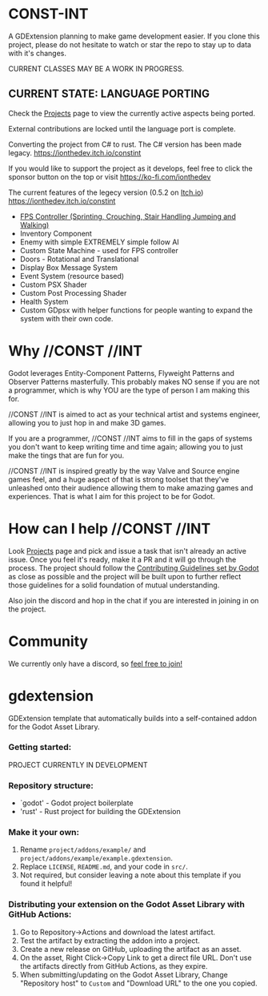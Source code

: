 # CONST-INT
A GDExtension planning to make game development easier. If you clone this project, please do not hesitate to watch or star the repo to stay up to data with it's changes.

CURRENT CLASSES MAY BE A WORK IN PROGRESS.

## CURRENT STATE: LANGUAGE PORTING
Check the [Projects](https://github.com/users/ionthedev/projects/2) page to view the currently active aspects being ported.

External contributions are locked until the language port is complete.

Converting the project from C# to rust. The C# version has been made legacy.
https://ionthedev.itch.io/constint

If you would like to support the project as it develops, feel free to click the sponsor button on the top or visit https://ko-fi.com/ionthedev

The current features of the legecy version (0.5.2 on [Itch.io]([url](https://ionthedev.itch.io/constint))) https://ionthedev.itch.io/constint


- [FPS Controller (Sprinting, Crouching, Stair Handling Jumping and Walking)](https://github.com/ionthedev/CONST-INT/issues/4)
- Inventory Component
- Enemy with simple EXTREMELY simple follow AI
- Custom State Machine - used for FPS controller
- Doors - Rotational and Translational
- Display Box Message System
- Event System (resource based)
- Custom PSX Shader
- Custom Post Processing Shader
- Health System
- Custom GDpsx with helper functions for people wanting to expand the system with their own code.

# Why //CONST //INT
Godot leverages Entity-Component Patterns, Flyweight Patterns and Observer Patterns masterfully. This probably makes NO sense if you are not a programmer, which is why YOU are the type of person I am making this for.

//CONST //INT is aimed to act as your technical artist and systems engineer, allowing you to just hop in and make 3D games.

If you are a programmer, //CONST //INT aims to fill in the gaps of systems you don't want to keep writing time and time again; allowing you to just make the tings that are fun for you.

//CONST //INT is inspired greatly by the way Valve and Source engine games feel, and a huge aspect of that is strong toolset that they've unleashed onto their audience allowing them to make amazing games and experiences.
That is what I aim for this project to be for Godot.

# How can I help //CONST //INT
Look [Projects](https://github.com/users/ionthedev/projects/2) page and pick and issue a task that isn't already an active issue. Once you feel it's ready, make it a PR and it will go through the process. The project should follow the [Contributing Guidelines set by Godot](https://docs.godotengine.org/en/stable/contributing/ways_to_contribute.html) as close as possible and the project will be built upon to further reflect those guidelines for a solid foundation of mutual understanding.

Also join the discord and hop in the chat if you are interested in joining in on the project.


# Community
We currently only have a discord, so [feel free to join! ](https://discord.com/servers/friendly-studios-745380942167670785)
# gdextension

GDExtension template that automatically builds into a self-contained addon for the Godot Asset Library.

### Getting started:
PROJECT CURRENTLY IN DEVELOPMENT

### Repository structure:
- `godot' - Godot project boilerplate
- 'rust' - Rust project for building the GDExtension

### Make it your own:
1. Rename `project/addons/example/` and `project/addons/example/example.gdextension`.
2. Replace `LICENSE`, `README.md`, and your code in `src/`.
3. Not required, but consider leaving a note about this template if you found it helpful!

### Distributing your extension on the Godot Asset Library with GitHub Actions:
1. Go to Repository→Actions and download the latest artifact.
2. Test the artifact by extracting the addon into a project.
3. Create a new release on GitHub, uploading the artifact as an asset.
4. On the asset, Right Click→Copy Link to get a direct file URL. Don't use the artifacts directly from GitHub Actions, as they expire.
5. When submitting/updating on the Godot Asset Library, Change "Repository host" to `Custom` and "Download URL" to the one you copied.
